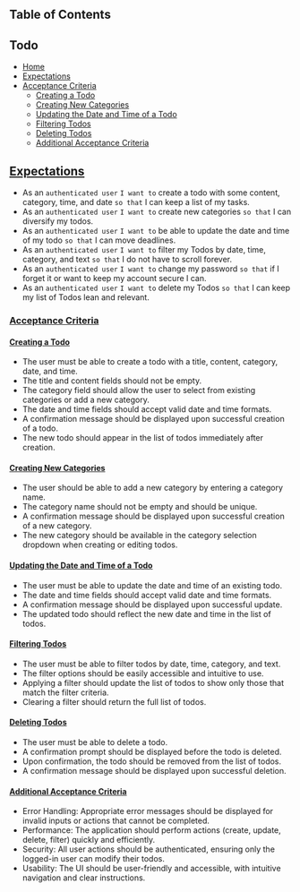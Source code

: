 ## Table of Contents

## Todo
- [Home](../../README.md)
- [Expectations](#expectations)
- [Acceptance Criteria](#acceptance-criteria)
    - [Creating a Todo](#creating-a-todo)
    - [Creating New Categories](#creating-new-categories)
    - [Updating the Date and Time of a Todo](#updating-the-date-and-time-of-a-todo)
    - [Filtering Todos](#filtering-todos)
    - [Deleting Todos](#deleting-todos)
    - [Additional Acceptance Criteria](#additional-acceptance-criteria)


## [Expectations](#table-of-contents)
- As an `authenticated user` `I want to` create a todo with some content, category, time, and date `so that` I can keep a list of my tasks.
- As an `authenticated user` `I want to` create new categories `so that` I can diversify my todos.
- As an `authenticated user` `I want to` be able to update the date and time of my todo `so that` I can move deadlines.
- As an `authenticated user` `I want to` filter my Todos by date, time, category, and text `so that` I do not have to scroll forever. 
- As an `authenticated user` `I want to` change my password `so that` if I forget it or want to keep my account secure I can. 
- As an `authenticated user` `I want to` delete my Todos `so that` I can keep my list of Todos lean and relevant.

### [Acceptance Criteria](#table-of-contents)

#### [Creating a Todo](#table-of-contents)
- The user must be able to create a todo with a title, content, category, date, and time.
- The title and content fields should not be empty.
- The category field should allow the user to select from existing categories or add a new category.
- The date and time fields should accept valid date and time formats.
- A confirmation message should be displayed upon successful creation of a todo.
- The new todo should appear in the list of todos immediately after creation.

#### [Creating New Categories](#table-of-contents)
- The user should be able to add a new category by entering a category name.
- The category name should not be empty and should be unique.
- A confirmation message should be displayed upon successful creation of a new category.
- The new category should be available in the category selection dropdown when creating or editing todos.

#### [Updating the Date and Time of a Todo](#table-of-contents)
- The user must be able to update the date and time of an existing todo.
- The date and time fields should accept valid date and time formats.
- A confirmation message should be displayed upon successful update.
- The updated todo should reflect the new date and time in the list of todos.

#### [Filtering Todos](#table-of-contents)
- The user must be able to filter todos by date, time, category, and text.
- The filter options should be easily accessible and intuitive to use.
- Applying a filter should update the list of todos to show only those that match the filter criteria.
- Clearing a filter should return the full list of todos.

#### [Deleting Todos](#table-of-contents)
- The user must be able to delete a todo.
- A confirmation prompt should be displayed before the todo is deleted.
- Upon confirmation, the todo should be removed from the list of todos.
- A confirmation message should be displayed upon successful deletion.

#### [Additional Acceptance Criteria](#table-of-contents)
- Error Handling: Appropriate error messages should be displayed for invalid inputs or actions that cannot be completed.
- Performance: The application should perform actions (create, update, delete, filter) quickly and efficiently.
- Security: All user actions should be authenticated, ensuring only the logged-in user can modify their todos.
- Usability: The UI should be user-friendly and accessible, with intuitive navigation and clear instructions.